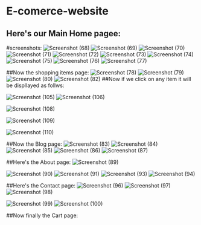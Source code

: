# E-comerce-website
## Here's our Main Home pagee:
#screenshots:
![Screenshot (68)](https://user-images.githubusercontent.com/97395050/197373844-b8e09bba-c218-4ca4-afe2-ffa071d156de.png)
![Screenshot (69)](https://user-images.githubusercontent.com/97395050/197373848-3b9f5939-dd47-4204-b4f1-9c5fe648231c.png)
![Screenshot (70)](https://user-images.githubusercontent.com/97395050/197373861-1303568d-0331-42cd-88f2-8840fec5f4b7.png)
![Screenshot (71)](https://user-images.githubusercontent.com/97395050/197373875-e5c9b986-9f47-4630-b942-91b870bac7ee.png)
![Screenshot (72)](https://user-images.githubusercontent.com/97395050/197373884-9e57a3f1-053c-4e5b-ae9d-5ec4f2a331f0.png)
![Screenshot (73)](https://user-images.githubusercontent.com/97395050/197373892-c48a3825-beb1-43ce-9302-7f98a09ff565.png)
![Screenshot (74)](https://user-images.githubusercontent.com/97395050/197373901-471cba39-d1d5-4f9e-b04d-563ce878350f.png)
![Screenshot (75)](https://user-images.githubusercontent.com/97395050/197373903-26773f6d-1116-4cd7-a223-1aa85264157e.png)
![Screenshot (76)](https://user-images.githubusercontent.com/97395050/197373912-fb511aa0-8da3-422a-8cde-52b2fb4dc6bf.png)
![Screenshot (77)](https://user-images.githubusercontent.com/97395050/197373921-4a6cd6c4-d3d9-4aa0-a429-3e7c6cc5dada.png)


##Now the shopping items page:
![Screenshot (78)](https://user-images.githubusercontent.com/97395050/197373984-a8aa9de0-4172-47c1-901a-67973524e157.png)
![Screenshot (79)](https://user-images.githubusercontent.com/97395050/197373996-cdfdea5e-afda-4520-920e-2a9eaa15cfc7.png)
![Screenshot (80)](https://user-images.githubusercontent.com/97395050/197374008-f19ab5e8-f403-4e0a-8d30-65593b23a58e.png)
![Screenshot (82)](https://user-images.githubusercontent.com/97395050/197374012-4126ffef-2aa9-475b-924d-1339bf82331a.png)
##Now if we click on any item it will be displlayed as follws:





![Screenshot (105)](https://user-images.githubusercontent.com/97395050/197374507-41c89578-45db-475f-94eb-3e63b16739a2.png)
![Screenshot (106)](https://user-images.githubusercontent.com/97395050/197374510-64bbc653-1da1-4563-b206-67bf26a1bcb0.png)

![Screenshot (108)](https://user-images.githubusercontent.com/97395050/197374512-a27d0510-2c83-4dc5-a782-ce9b32f75284.png)


![Screenshot (109)](https://user-images.githubusercontent.com/97395050/197374514-acbb923d-158e-46e4-b773-a58ca44c96b6.png)

![Screenshot (110)](https://user-images.githubusercontent.com/97395050/197374516-54ff085f-1199-4a3f-a1a3-6c3563e8de5d.png)




##Now the Blog page:
![Screenshot (83)](https://user-images.githubusercontent.com/97395050/197374201-584ea021-1290-4d4b-9ac9-63e250f0bbd2.png)
![Screenshot (84)](https://user-images.githubusercontent.com/97395050/197374203-9e8ce508-0263-4af3-a3bc-a3e062463d5e.png)
![Screenshot (85)](https://user-images.githubusercontent.com/97395050/197374206-bdc8d87d-5794-41c4-8a77-e1622b0ba478.png)
![Screenshot (86)](https://user-images.githubusercontent.com/97395050/197374209-f40704ae-36e8-470f-985f-f2b136fbc669.png)
![Screenshot (87)](https://user-images.githubusercontent.com/97395050/197374210-655260d9-8866-4ee3-9e53-39f73afb024a.png)


##Here's the About page:
![Screenshot (89)](https://user-images.githubusercontent.com/97395050/197374241-3bfd8840-382d-48d3-b69f-36b6423819cd.png)

![Screenshot (90)](https://user-images.githubusercontent.com/97395050/197374243-f24d7cae-7e66-4934-8ad3-f47fc96b523f.png)
![Screenshot (91)](https://user-images.githubusercontent.com/97395050/197374244-3c5bf7d8-44a3-4521-a6e8-a3c631bcb427.png)
![Screenshot (93)](https://user-images.githubusercontent.com/97395050/197374254-7cf0c531-aa85-4b2f-9a09-be1ac9afaa22.png)
![Screenshot (94)](https://user-images.githubusercontent.com/97395050/197374256-fa4353f5-3848-421f-b9e7-3e729ee5410d.png)





##Here's the Contact page:
![Screenshot (96)](https://user-images.githubusercontent.com/97395050/197374277-7f4083b1-7aaa-4c86-8b49-eb6c15a2ed12.png)
![Screenshot (97)](https://user-images.githubusercontent.com/97395050/197374280-70a02935-859d-49cb-872b-b2e8b5545251.png)
![Screenshot (98)](https://user-images.githubusercontent.com/97395050/197374283-410767a2-28dc-4fd1-b436-dd78a26a2426.png)

![Screenshot (99)](https://user-images.githubusercontent.com/97395050/197374289-8ada4099-24f4-457e-b753-cd95b9db6477.png)
![Screenshot (100)](https://user-images.githubusercontent.com/97395050/197374294-7e86c78a-5047-4399-9fde-92972f02e64b.png)


##Now finally the Cart page:

